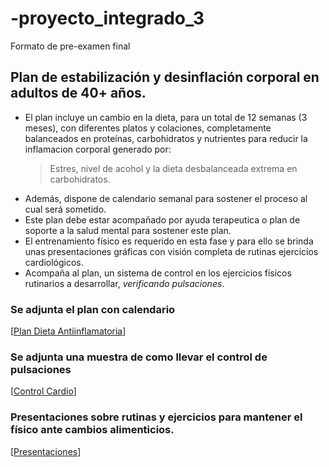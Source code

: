 # -proyecto_integrado_3
Formato de pre-examen final
## Plan de estabilización y desinflación corporal en adultos de 40+ años.
* El plan incluye un cambio en la dieta, para un total de 12 semanas (3 meses), con diferentes platos y colaciones, completamente balanceados en proteínas, carbohidratos y nutrientes para reducir la inflamacion corporal generado por:
  > Estres, nivel de acohol y la dieta desbalanceada extrema en carbohidratos.
* Además, dispone de calendario semanal para sostener el proceso al cual será sometido.
* Este plan debe estar acompañado por ayuda terapeutica o plan de soporte a la salud mental para sostener este plan.
* El entrenamiento físico es requerido en esta fase y para ello se brinda unas presentaciones gráficas con visión completa de rutinas ejercicios cardiológicos.
* Acompaña al plan, un sistema de control en los ejercicios físicos rutinarios a desarrollar, _verificando pulsaciones_.
### Se adjunta el plan  con calendario
[[Plan Dieta Antiinflamatoria](https://docs.google.com/document/d/1hQbm6kegODytNjDcpWd_pYqRmb7uuP1CzIX8rjbY8S4/edit?usp=sharing)]
### Se adjunta una muestra de como llevar el control de pulsaciones
[[Control Cardio](https://docs.google.com/document/d/1hQbm6kegODytNjDcpWd_pYqRmb7uuP1CzIX8rjbY8S4/edit?usp=sharing)]
### Presentaciones sobre rutinas y ejercicios para mantener el físico ante cambios alimenticios.
[[Presentaciones](https://app.presentations.ai/view/uDdnwd)]
